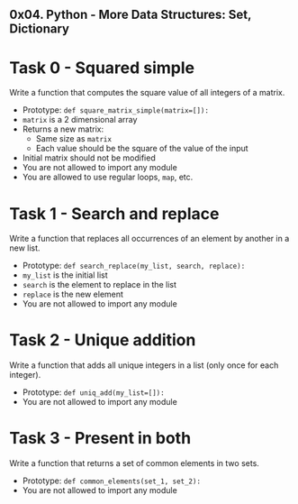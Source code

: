 ## 0x04. Python - More Data Structures: Set, Dictionary

# Task 0 - Squared simple 
Write a function that computes the square value of all integers of a matrix.

* Prototype: `def square_matrix_simple(matrix=[]):`
* `matrix` is a 2 dimensional array
* Returns a new matrix:
    * Same size as `matrix`
    * Each value should be the square of the value of the input
* Initial matrix should not be modified
* You are not allowed to import any module
* You are allowed to use regular loops, `map`, etc.

# Task 1 - Search and replace 
Write a function that replaces all occurrences of an element by another in a new list.

* Prototype: `def search_replace(my_list, search, replace):`
* `my_list` is the initial list
* `search` is the element to replace in the list
* `replace` is the new element
* You are not allowed to import any module

# Task 2 - Unique addition
Write a function that adds all unique integers in a list (only once for each integer).

* Prototype: `def uniq_add(my_list=[]):`
* You are not allowed to import any module

# Task 3 - Present in both
Write a function that returns a set of common elements in two sets.

* Prototype: `def common_elements(set_1, set_2):`
* You are not allowed to import any module






